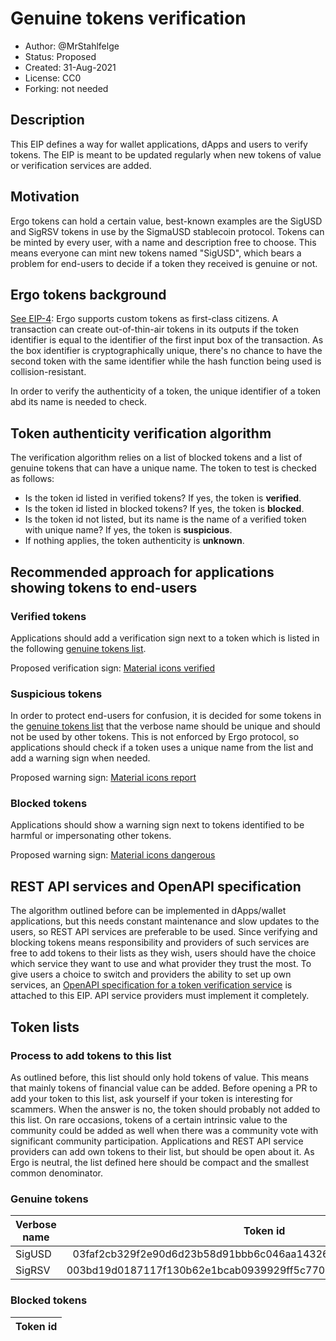 # Genuine tokens verification

* Author: @MrStahlfelge
* Status: Proposed
* Created: 31-Aug-2021
* License: CC0
* Forking: not needed 

## Description 

This EIP defines a way for wallet applications, dApps and users to verify tokens. The EIP is meant to be updated regularly when new tokens of value or verification 
services are added.

## Motivation 

Ergo tokens can hold a certain value, best-known examples are the SigUSD and SigRSV tokens in use by the SigmaUSD stablecoin protocol. 
Tokens can be minted by every user, with a name and description free to choose. This means everyone can mint new tokens named "SigUSD", which bears a problem for 
end-users to decide if a token they received is genuine or not.

## Ergo tokens background

[See EIP-4](eip-0004.md): Ergo supports custom tokens as first-class citizens. A transaction can create out-of-thin-air tokens in its outputs if the token 
identifier is equal to the identifier of the first input box of the transaction.
As the box identifier is cryptographically unique, there's no chance to have the second token with the same identifier while the hash function being used 
is collision-resistant. 

In order to verify the authenticity of a token, the unique identifier of a token abd its name is needed to check.

## Token authenticity verification algorithm

The verification algorithm relies on a list of blocked tokens and a list of genuine tokens that can have a unique name.
The token to test is checked as follows:
- Is the token id listed in verified tokens? If yes, the token is **verified**.
- Is the token id listed in blocked tokens? If yes, the token is **blocked**.
- Is the token id not listed, but its name is the name of a verified token with unique name? If yes, the token is **suspicious**.
- If nothing applies, the token authenticity is **unknown**.

## Recommended approach for applications showing tokens to end-users

### Verified tokens 
Applications should add a verification sign next to a token which is listed in the following [genuine tokens list](#genuine-tokens).

Proposed verification sign: [Material icons verified](https://fonts.google.com/icons?selected=Material%20Icons%20Outlined%3Averified%3A)

### Suspicious tokens
In order to protect end-users for confusion, it is decided for some tokens in the [genuine tokens list](#genuine-tokens) that the verbose name should be 
unique and should not be used by other tokens. 
This is not enforced by Ergo protocol, so applications should check if a token uses a unique name from the list and add a warning sign when needed.

Proposed warning sign: [Material icons report](https://fonts.google.com/icons?selected=Material%20Icons%20Outlined%3Areport%3A)

### Blocked tokens
Applications should show a warning sign next to tokens identified to be harmful or impersonating other tokens.

Proposed warning sign: [Material icons dangerous](https://fonts.google.com/icons?selected=Material%20Icons%20Outlined%3Adangerous%3A)

## REST API services and OpenAPI specification

The algorithm outlined before can be implemented in dApps/wallet applications, but this needs constant maintenance and slow updates to the users, so 
REST API services are preferable to be used. Since verifying and blocking tokens means responsibility and providers of such services are free to add
tokens to their lists as they wish, users should have the choice which service they want to use and what provider they trust the most. To give
users a choice to switch and providers the ability to set up own services, an 
[OpenAPI specification for a token verification service](eip-0021/openapi.yaml) 
is attached to this EIP. API service providers must implement it completely.

## Token lists

### Process to add tokens to this list

As outlined before, this list should only hold tokens of value. This means that mainly tokens of financial value can be added. Before opening a PR to add your token to
this list, ask yourself if your token is interesting for scammers. When the answer is no, the token should probably not added to this list.
On rare occasions, tokens of a certain intrinsic value to the community could be added as well when there was a community vote with significant community participation.
Applications and REST API service providers can add own tokens to their list, but should be open about it. As Ergo is neutral, the list defined here should be 
compact and the smallest common denominator.

### Genuine tokens

| Verbose name       | Token id                                                         | Unique name | Issuer
| ------------------ |:----------------------------------------------------------------:| -----------:| ------
| SigUSD             | 03faf2cb329f2e90d6d23b58d91bbb6c046aa143261cc21f52fbe2824bfcbf04 | yes         | sigmausd.io
| SigRSV             | 003bd19d0187117f130b62e1bcab0939929ff5c7709f843c5c4dd158949285d0 | yes         | sigmausd.io

### Blocked tokens

| Token id                                        | 
|:-----------------------------------------------:| 
